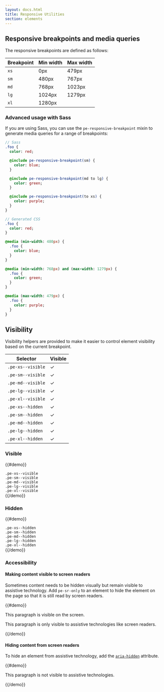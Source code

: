 ```yaml
---
layout: docs.html
title: Responsive Utilities
section: elements
---
```


## Responsive breakpoints and media queries

The responsive breakpoints are defined as follows:

| Breakpoint | Min width | Max width |
|------------|-----------|-----------|
| `xs`       | 0px       | 479px     |
| `sm`       | 480px     | 767px     |
| `md`       | 768px     | 1023px    |
| `lg`       | 1024px    | 1279px    |
| `xl`       | 1280px    |           |

### Advanced usage with Sass

If you are using Sass, you can use the `pe-responsive-breakpoint` mixin to generate media queries for a range of breakpoints:

```sass
// Sass
.foo {
  color: red;

  @include pe-responsive-breakpoint(sm) {
    color: blue;
  }

  @include pe-responsive-breakpoint(md to lg) {
    color: green;
  }

  @include pe-responsive-breakpoint(to xs) {
    color: purple;
  }
}

// Generated CSS
.foo {
  color: red;
}

@media (min-width: 480px) {
  .foo {
    color: blue;
  }
}

@media (min-width: 768px) and (max-width: 1279px) {
  .foo {
    color: green;
  }
}

@media (max-width: 479px) {
  .foo {
    color: purple;
  }
}
``` 

## Visibility

Visibility helpers are provided to make it easier to control element visibility based on the current breakpoint.

<table class="pe-table">
  <thead>
    <tr>
      <th>Selector</th>
      <th>Visible</th>
    </tr>
  </thead>
  <tbody>
    <tr>
      <td><code>.pe-xs--visible</code></td>
      <td><span class="pe-xs--visible">✓</span></td>
    </tr>
    <tr>
      <td><code>.pe-sm--visible</code></td>
      <td><span class="pe-sm--visible">✓</span></td>
    </tr>
    <tr>
      <td><code>.pe-md--visible</code></td>
      <td><span class="pe-md--visible">✓</span></td>
    </tr>
    <tr>
      <td><code>.pe-lg--visible</code></td>
      <td><span class="pe-lg--visible">✓</span></td>
    </tr>
    <tr>
      <td><code>.pe-xl--visible</code></td>
      <td><span class="pe-xl--visible">✓</span></td>
    </tr>
    <tr>
      <td><code>.pe-xs--hidden</code></td>
      <td><span class="pe-xs--hidden">✓</span></td>
    </tr>
    <tr>
      <td><code>.pe-sm--hidden</code></td>
      <td><span class="pe-sm--hidden">✓</span></td>
    </tr>
    <tr>
      <td><code>.pe-md--hidden</code></td>
      <td><span class="pe-md--hidden">✓</span></td>
    </tr>
    <tr>
      <td><code>.pe-lg--hidden</code></td>
      <td><span class="pe-lg--hidden">✓</span></td>
    </tr>
    <tr>
      <td><code>.pe-xl--hidden</code></td>
      <td><span class="pe-xl--hidden">✓</span></td>
    </tr>
  </tbody>
</table>

### Visible

{{#demo}}
<div class="pe-xs--visible"><code>.pe-xs--visible</code></div>
<div class="pe-sm--visible"><code>.pe-sm--visible</code></div>
<div class="pe-md--visible"><code>.pe-md--visible</code></div>
<div class="pe-lg--visible"><code>.pe-lg--visible</code></div>
<div class="pe-xl--visible"><code>.pe-xl--visible</code></div>
{{/demo}}

### Hidden

{{#demo}}
<div class="pe-xs--hidden"><code>.pe-xs--hidden</code></div>
<div class="pe-sm--hidden"><code>.pe-sm--hidden</code></div>
<div class="pe-md--hidden"><code>.pe-md--hidden</code></div>
<div class="pe-lg--hidden"><code>.pe-lg--hidden</code></div>
<div class="pe-xl--hidden"><code>.pe-xl--hidden</code></div>
{{/demo}}

### Accessibility

#### Making content visible to screen readers

Sometimes content needs to be hidden visually but remain visible to assistive technology. Add `pe-sr-only` to an element to hide the element on the page so that it is still read by screen readers.

{{#demo}}
<p>This paragraph is visible on the screen.</p>
<p class="pe-sr-only">
  This paragraph is only visible to assistive technologies
  like screen readers.
</p>
{{/demo}}

#### Hiding content from screen readers

To hide an element from assistive technology, add the [`aria-hidden`](http://www.w3.org/TR/wai-aria/states_and_properties#aria-hidden) attribute.

{{#demo}}
<p aria-hidden="true">This paragraph is not visible to assistive technologies.</p>
{{/demo}}
